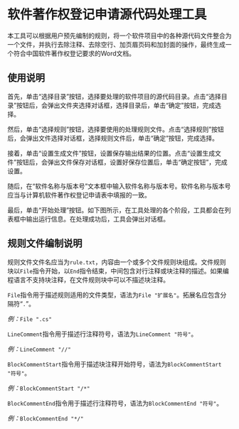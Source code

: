 # 软件著作权登记申请源代码处理工具
本工具可以根据用户预先编制的规则，将一个软件项目中的各种源代码文件整合为一个文件，并执行去除注释、去除空行、加页眉页码和加封面的操作，最终生成一个符合中国软件著作权登记要求的Word文档。

## 使用说明
首先，单击“选择目录”按钮，选择要处理的软件项目的源代码目录。点击“选择目录”按钮后，会弹出文件夹选择对话框，选择目录后，单击“确定”按钮，完成选择。

然后，单击“选择规则”按钮，选择要使用的处理规则文件。点击“选择规则”按钮后，会弹出文件选择对话框，选择规则文件后，单击“确定”按钮，完成选择。

接着，单击“设置生成文件”按钮，设置保存输出结果的位置。点击“设置生成文件”按钮后，会弹出文件保存对话框，设置好保存位置后，单击“确定按钮”，完成设置。

随后，在“软件名称与版本号”文本框中输入软件名称与版本号。软件名称与版本号应当与计算机软件著作权登记申请表中填报的一致。

最后，单击“开始处理”按钮。如下图所示，在工具处理的各个阶段，工具都会在列表框中输出运行信息。在处理成功后，工具会弹出对话框。

## 规则文件编制说明
规则文件文件名应当为`rule.txt`，内容由一个或多个文件规则块组成。文件规则块以`File`指令开始，以`End`指令结束，中间包含对行注释或块注释的描述。如果编程语言不支持块注释，在文件规则块中可以不描述块注释。

`File`指令用于描述规则适用的文件类型，语法为`File "扩展名"`。拓展名应包含分隔符“`.`”。

*例：*`File ".cs"`

`LineComment`指令用于描述行注释符号，语法为`LineComment "符号"`。

*例：*`LineComment "//"`

`BlockCommentStart`指令用于描述块注释开始符号，语法为`BlockCommentStart "符号"`。

*例：*`BlockCommentStart "/*"`

`BlockCommentEnd`指令用于描述行注释符号，语法为`BlockCommentEnd "符号"`。

*例：*`BlockCommentEnd "*/"`
